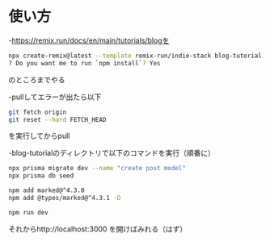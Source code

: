 # 使い方

-https://remix.run/docs/en/main/tutorials/blogを
  ```sh
  npx create-remix@latest --template remix-run/indie-stack blog-tutorial
  ? Do you want me to run `npm install`? Yes
  ```
 のところまでやる

-pullしてエラーが出たら以下
  ```sh
  git fetch origin
  git reset --hard FETCH_HEAD
  ```
 を実行してからpull

-blog-tutorialのディレクトリで以下のコマンドを実行（順番に）
  ```sh
  npx prisma migrate dev --name "create post model"
  npx prisma db seed

  npm add marked@^4.3.0
  npm add @types/marked@^4.3.1 -D

  npm run dev
  ```

それからhttp://localhost:3000
を開けばみれる（はず）
